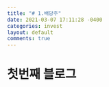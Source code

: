 ```yaml
---
title: "# 1.배당주"
date: 2021-03-07 17:11:28 -0400
categories: invest
layout: default
comments: true
---
```


# 첫번째 블로그

